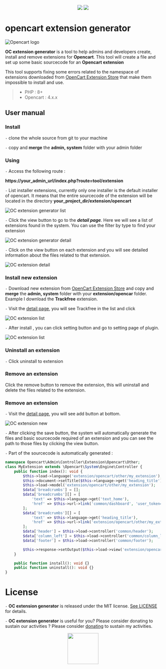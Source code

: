<p align="center">
<a href="https://php.net/"><img src="https://img.shields.io/badge/php-%3E%3D%208.0-8892BF.svg?style=flat-square"></a>
<a href="https://github.com/opencart/opencart"><img src="http://img.shields.io/badge/license-MIT-lightgrey.svg?style=flat"></a>
</p>

# opencart extension generator

![Opencart logo](https://www.opencart.com/application/view/image/icon/opencart-logo.png)

**OC extension generator** is a tool to help admins and developers create, install and remove extensions for **Opencart**. This tool will create a file and set up some basic sourcecode for an **Opencart extension**

This tool supports fixing some errors related to the namespace of extensions downloaded from [OpenCart Extension Store](https://www.opencart.com/index.php?route=marketplace/extension)  that make them impossible to install and use.

> * PHP : 8+
> * Opencart : 4.x.x

## User manual

### Install

`-` clone the whole source from git to your machine

`-` copy and **merge** the **admin, system** folder with your admin folder

### Using

`-` Access the following route : 

**https://your_admin_url/index.php?route=tool/extension**

`-` List installer extensions, currently only one installer is the default installer of opencart. It means that the entire sourcecode of the extension will be located in the directory **your_project_dir/extension/opencart**

![OC extension generator list](doc/p1.png)

`-` Click the view button to go to the <a name="detail-page"></a>**_detail page_**. Here we will see a list of extensions found in the system. You can use the filter by type to find your extension

![OC extension generator detail](doc/p2.png)

`-` Click on the view button on each extension and you will see detailed information about the files related to that extension.

![OC extension detail](doc/p3.png)

### Install new extension

`-` Download new extension from [OpenCart Extension Store](https://www.opencart.com/index.php?route=marketplace/extension) and copy and **merge** the **admin, system** folder with your **extension/opencar** folder. Example I download the **Trackfree** extension.

`-` Visit the [detail page](#detail-page), you will see Trackfree in the list and click 

![OC extension list](doc/p4.png)

`-` After install , you can click setting button and go to setting page of plugin.

![OC extension list](doc/p5.png)

### Uninstall an extension

`-` Click uninstall to extension

### Remove an extension

Click the remove button to remove the extension, this will uninstall and delete the files related to the extension.

### Remove an extension

`-` Visit the [detail page](#detail-page), you will see add button at bottom.

![OC extension new](doc/p6.png)


`-` After clicking the save button, the system will automatically generate the files and basic sourcecode required of an extension and you can see the path to those files by clicking the view button.

`-` Part of the sourcecode is automatically generated :

```php
namespace Opencart\Admin\Controller\Extension\Opencart\Other;
class MyExtension extends \Opencart\System\Engine\Controller {
	public function index(): void {
		$this->load->language('extension/opencart/other/my_extension');
		$this->document->setTitle($this->language->get('heading_title'));
		$this->load->model('extension/opencart/other/my_extension');
		$data['breadcrumbs'] = [];
		$data['breadcrumbs'][] = [
			'text' => $this->language->get('text_home'),
			'href' => $this->url->link('common/dashboard', 'user_token=' . $this->session->data['user_token'])
		];
		$data['breadcrumbs'][] = [
			'text' => $this->language->get('heading_title'),
			'href' => $this->url->link('extension/opencart/other/my_extension', 'user_token=' . $this->session->data['user_token'])
		];
		$data['header'] = $this->load->controller('common/header');
		$data['column_left'] = $this->load->controller('common/column_left');
		$data['footer'] = $this->load->controller('common/footer');

		$this->response->setOutput($this->load->view('extension/opencart/other/my_extension', $data));
	}

	public function install(): void {}
	public function uninstall(): void {}
}
```

# License

`-` **OC extension generator** is released under the MIT license. [See LICENSE](LICENSE) for details.

`-` **OC extension generator** is useful for you? Please consider donating to sustain our activities ? Please consider [donating](https://www.paypal.me/lequang1988) to sustain my activities.
<p align="center">
<a href="https://www.paypal.me/lequang1988"><img width="100px" src="doc/donate.png"></a>
</p>

